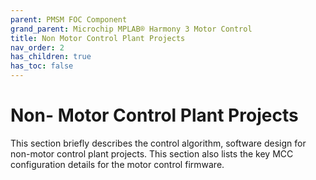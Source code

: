 ```yaml
---
parent: PMSM FOC Component
grand_parent: Microchip MPLAB® Harmony 3 Motor Control
title: Non Motor Control Plant Projects
nav_order: 2
has_children: true
has_toc: false
--- 
```

# Non- Motor Control Plant Projects
This section briefly describes the control algorithm, software design for non-motor control plant projects. This section also lists the key MCC 
configuration details for the motor control firmware.